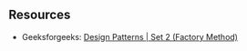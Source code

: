

## Resources

* Geeksforgeeks: [Design Patterns | Set 2 (Factory Method)](https://www.geeksforgeeks.org/design-patterns-set-2-factory-method/)
